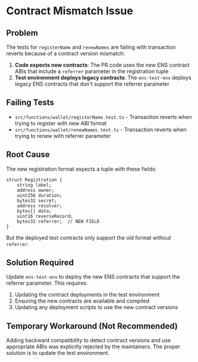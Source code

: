 # Contract Mismatch Issue

## Problem
The tests for `registerName` and `renewNames` are failing with transaction reverts because of a contract version mismatch:

1. **Code expects new contracts**: The PR code uses the new ENS contract ABIs that include a `referrer` parameter in the registration tuple
2. **Test environment deploys legacy contracts**: The `ens-test-env` deploys legacy ENS contracts that don't support the referrer parameter

## Failing Tests
- `src/functions/wallet/registerName.test.ts` - Transaction reverts when trying to register with new ABI format
- `src/functions/wallet/renewNames.test.ts` - Transaction reverts when trying to renew with referrer parameter

## Root Cause
The new registration format expects a tuple with these fields:
```solidity
struct Registration {
    string label;
    address owner;
    uint256 duration;
    bytes32 secret;
    address resolver;
    bytes[] data;
    uint16 reverseRecord;
    bytes32 referrer;  // NEW FIELD
}
```

But the deployed test contracts only support the old format without `referrer`.

## Solution Required
Update `ens-test-env` to deploy the new ENS contracts that support the referrer parameter. This requires:

1. Updating the contract deployments in the test environment
2. Ensuring the new contracts are available and compiled
3. Updating any deployment scripts to use the new contract versions

## Temporary Workaround (Not Recommended)
Adding backward compatibility to detect contract versions and use appropriate ABIs was explicitly rejected by the maintainers. The proper solution is to update the test environment.